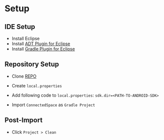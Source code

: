 Setup
=====

IDE Setup
---------
* Install Eclipse
* Install [ADT Plugin for Eclipse](http://developer.android.com/sdk/installing/installing-adt.html)
* Install [Gradle Plugin for Eclipse](https://github.com/spring-projects/eclipse-integration-gradle)

Repository Setup
----------------
* Clone [REPO](https://github.com/QuantumPhi/ConnectedSpace.git)
* Create ```local.properties```
* Add following code to ```local.properties```:
    ```sdk.dir=<PATH-TO-ANDROID-SDK>```

* Import ```ConnectedSpace``` as ```Gradle Project```

Post-Import
-----------
* Click ```Project > Clean```
